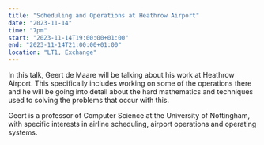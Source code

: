 ```yaml
---
title: "Scheduling and Operations at Heathrow Airport"
date: "2023-11-14"
time: "7pm"
start: "2023-11-14T19:00:00+01:00"
end: "2023-11-14T21:00:00+01:00"
location: "LT1, Exchange"
---
```


In this talk, Geert de Maare will be talking about his work at Heathrow Airport. This specifically includes working on some of the operations there and he will be going into detail about the hard mathematics and techniques used to solving the problems that occur with this.

Geert is a professor of Computer Science at the University of Nottingham, with specific interests in airline scheduling, airport operations and operating systems.




